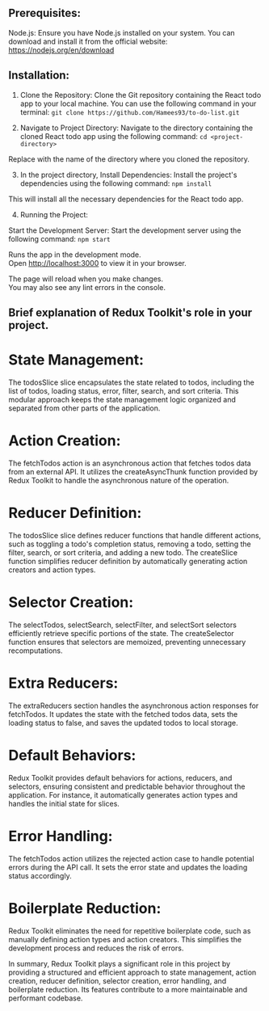 ## Prerequisites:

Node.js: Ensure you have Node.js installed on your system. You can download and install it from the official website: https://nodejs.org/en/download

## Installation:

1. Clone the Repository: Clone the Git repository containing the React todo app to your local machine. You can use the following command in your terminal:
   `git clone https://github.com/Hamees93/to-do-list.git`

2. Navigate to Project Directory: Navigate to the directory containing the cloned React todo app using the following command:
   `cd <project-directory>`

Replace <project-directory> with the name of the directory where you cloned the repository.

3. In the project directory, Install Dependencies: Install the project's dependencies using the following command:
   `npm install`

This will install all the necessary dependencies for the React todo app.

4. Running the Project:

Start the Development Server: Start the development server using the following command:
`npm start`

Runs the app in the development mode.\
Open [http://localhost:3000](http://localhost:3000) to view it in your browser.

The page will reload when you make changes.\
You may also see any lint errors in the console.

## Brief explanation of Redux Toolkit's role in your project.

# State Management:

The todosSlice slice encapsulates the state related to todos, including the list of todos, loading status, error, filter, search, and sort criteria. This modular approach keeps the state management logic organized and separated from other parts of the application.

# Action Creation:

The fetchTodos action is an asynchronous action that fetches todos data from an external API. It utilizes the createAsyncThunk function provided by Redux Toolkit to handle the asynchronous nature of the operation.

# Reducer Definition:

The todosSlice slice defines reducer functions that handle different actions, such as toggling a todo's completion status, removing a todo, setting the filter, search, or sort criteria, and adding a new todo. The createSlice function simplifies reducer definition by automatically generating action creators and action types.

# Selector Creation:

The selectTodos, selectSearch, selectFilter, and selectSort selectors efficiently retrieve specific portions of the state. The createSelector function ensures that selectors are memoized, preventing unnecessary recomputations.

# Extra Reducers:

The extraReducers section handles the asynchronous action responses for fetchTodos. It updates the state with the fetched todos data, sets the loading status to false, and saves the updated todos to local storage.

# Default Behaviors:

Redux Toolkit provides default behaviors for actions, reducers, and selectors, ensuring consistent and predictable behavior throughout the application. For instance, it automatically generates action types and handles the initial state for slices.

# Error Handling:

The fetchTodos action utilizes the rejected action case to handle potential errors during the API call. It sets the error state and updates the loading status accordingly.

# Boilerplate Reduction:

Redux Toolkit eliminates the need for repetitive boilerplate code, such as manually defining action types and action creators. This simplifies the development process and reduces the risk of errors.

In summary, Redux Toolkit plays a significant role in this project by providing a structured and efficient approach to state management, action creation, reducer definition, selector creation, error handling, and boilerplate reduction. Its features contribute to a more maintainable and performant codebase.
